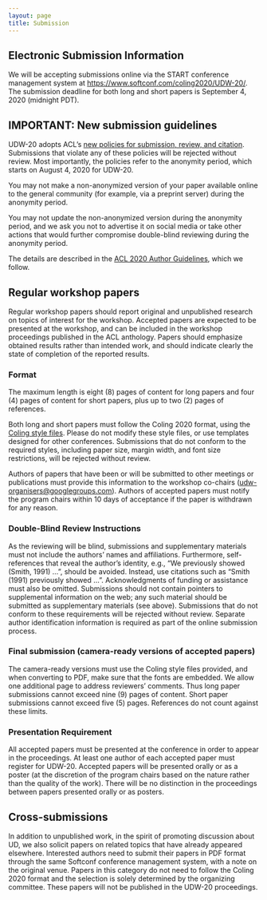 ```yaml
---
layout: page
title: Submission
---
```

## Electronic Submission Information

We will be accepting submissions online via the START conference management system at <https://www.softconf.com/coling2020/UDW-20/>. The submission deadline for both long and short papers is September 4, 2020 (midnight PDT).

## IMPORTANT: New submission guidelines

UDW-20 adopts ACL’s [new policies for submission, review, and citation](https://www.aclweb.org/portal/content/new-policies-submission-review-and-citation). Submissions that violate any of these policies will be rejected without review. Most importantly, the policies refer to the anonymity period, which starts on August 4, 2020 for UDW-20.

You may not make a non-anonymized version of your paper available online to the general community (for example, via a preprint server) during the anonymity period.

You may not update the non-anonymized version during the anonymity period, and we ask you not to advertise it on social media or take other actions that would further compromise double-blind reviewing during the anonymity period.

The details are described in the [ACL 2020 Author Guidelines](https://acl2020.org/calls/papers/#important-anonymity-period),  which we follow.


## Regular workshop papers

Regular workshop papers should report original and unpublished research on topics of interest for the workshop. Accepted papers are expected to be presented at the workshop, and can be included in the workshop proceedings published in the ACL anthology. Papers should emphasize obtained results rather than intended work, and should indicate clearly the state of completion of the reported results.

### Format

The maximum length is eight (8) pages of content for long papers and four (4) pages of content for short papers, plus up to two (2) pages of references.

Both long and short papers must follow the Coling 2020 format, using the [Coling style files](https://coling2020.org/coling2020.zip). Please do not modify these style files, or use templates designed for other conferences. Submissions that do not conform to the required styles, including paper size, margin width, and font size restrictions, will be rejected without review.

Authors of papers that have been or will be submitted to other meetings or publications must provide this information to the workshop co-chairs (udw-organisers@googlegroups.com). Authors of accepted papers must notify the program chairs within 10 days of acceptance if the paper is withdrawn for any reason.

### Double-Blind Review Instructions
As the reviewing will be blind, submissions and supplementary materials must not include the authors’ names and affiliations. Furthermore, self-references that reveal the author’s identity, e.g., “We previously showed (Smith, 1991) …”, should be avoided. Instead, use citations such as “Smith (1991) previously showed …”. Acknowledgments of funding or assistance must also be omitted. Submissions should not contain pointers to supplemental information on the web; any such material should be submitted as supplementary materials (see above). Submissions that do not conform to these requirements will be rejected without review. Separate author identification information is required as part of the online submission process.

### Final submission (camera-ready versions of accepted papers)
The camera-ready versions must use the Coling style files provided, and when converting to PDF, make sure that the fonts are embedded. We allow one additional page to address reviewers’ comments. Thus long paper submissions cannot exceed nine (9) pages of content. Short paper submissions cannot exceed five (5) pages. References do not count against these limits.

### Presentation Requirement
All accepted papers must be presented at the conference in order to appear in the proceedings. At least one author of each accepted paper must register for UDW-20. Accepted papers will be presented orally or as a poster (at the discretion of the program chairs based on the nature rather than the quality of the work). There will be no distinction in the proceedings between papers presented orally or as posters.

## Cross-submissions
In addition to unpublished work, in the spirit of promoting discussion about UD, we also solicit papers on related topics that have already appeared elsewhere. Interested authors need to submit their papers in PDF format through the same Softconf conference management system, with a note on the original venue. Papers in this category do not need to follow the Coling 2020 format and the selection is solely determined by the organizing committee. These papers will not be published in the UDW-20 proceedings.





